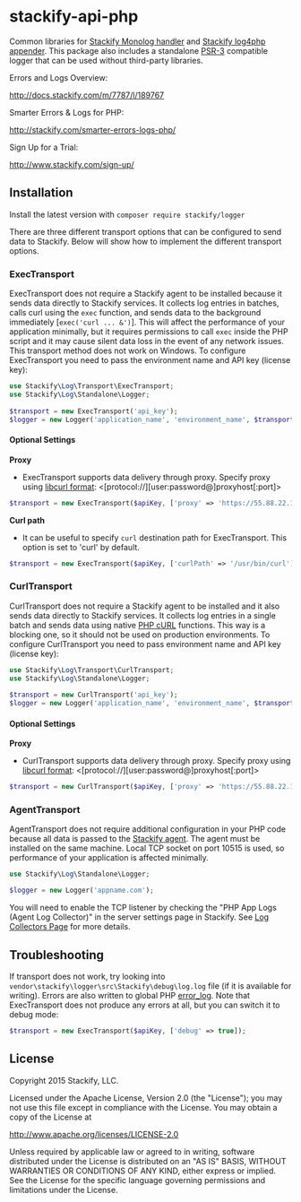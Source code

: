 stackify-api-php
================

Common libraries for [Stackify Monolog handler](https://github.com/stackify/stackify-log-monolog) and [Stackify log4php appender](https://github.com/stackify/stackify-log-log4php).
This package also includes a standalone [PSR-3](https://github.com/php-fig/fig-standards/blob/master/accepted/PSR-3-logger-interface.md) compatible logger that can be used without third-party libraries.

Errors and Logs Overview:

http://docs.stackify.com/m/7787/l/189767

Smarter Errors & Logs for PHP:

http://stackify.com/smarter-errors-logs-php/

Sign Up for a Trial:

http://www.stackify.com/sign-up/

## Installation

Install the latest version with `composer require stackify/logger`

There are three different transport options that can be configured to send data to Stackify. Below will show how to implement the different transport options.

### ExecTransport
ExecTransport does not require a Stackify agent to be installed because it sends data directly to Stackify services. It collects log entries in batches, calls curl using the ```exec``` function, and sends data to the background immediately [```exec('curl ... &')```]. This will affect the performance of your application minimally, but it requires permissions to call ```exec``` inside the PHP script and it may cause silent data loss in the event of any network issues. This transport method does not work on Windows. To configure ExecTransport you need to pass the environment name and API key (license key):
   
```php
use Stackify\Log\Transport\ExecTransport;
use Stackify\Log\Standalone\Logger;
    
$transport = new ExecTransport('api_key');
$logger = new Logger('application_name', 'environment_name', $transport);
```   

#### Optional Settings

<b>Proxy</b>
- ExecTransport supports data delivery through proxy. Specify proxy using [libcurl format](http://curl.haxx.se/libcurl/c/CURLOPT_PROXY.html): <[protocol://][user:password@]proxyhost[:port]>
```php
$transport = new ExecTransport($apiKey, ['proxy' => 'https://55.88.22.11:3128']);
```

<b>Curl path</b>
- It can be useful to specify ```curl``` destination path for ExecTransport. This option is set to 'curl' by default.
```php
$transport = new ExecTransport($apiKey, ['curlPath' => '/usr/bin/curl']);
```

### CurlTransport
CurlTransport does not require a Stackify agent to be installed and it also sends data directly to Stackify services. It collects log entries in a single batch and sends data using native [PHP cURL](http://php.net/manual/en/book.curl.php) functions. This way is a blocking one, so it should not be used on production environments. To configure CurlTransport you need to pass environment name and API key (license key):
```php
use Stackify\Log\Transport\CurlTransport;
use Stackify\Log\Standalone\Logger;
    
$transport = new CurlTransport('api_key');
$logger = new Logger('application_name', 'environment_name', $transport);
```

#### Optional Settings

<b>Proxy</b>
- CurlTransport supports data delivery through proxy. Specify proxy using [libcurl format](http://curl.haxx.se/libcurl/c/CURLOPT_PROXY.html): <[protocol://][user:password@]proxyhost[:port]>
```php
$transport = new CurlTransport($apiKey, ['proxy' => 'https://55.88.22.11:3128']);
```
### AgentTransport

AgentTransport does not require additional configuration in your PHP code because all data is passed to the [Stackify agent](https://stackify.screenstepslive.com/s/3095/m/7787/l/119709-installation-for-linux). The agent must be installed on the same machine. Local TCP socket on port 10515 is used, so performance of your application is affected minimally.
```php
use Stackify\Log\Standalone\Logger;

$logger = new Logger('appname.com');
```

You will need to enable the TCP listener by checking the "PHP App Logs (Agent Log Collector)" in the server settings page in Stackify. See [Log Collectors Page](http://support.stackify.com/hc/en-us/articles/204719709) for more details.

## Troubleshooting

If transport does not work, try looking into ```vendor\stackify\logger\src\Stackify\debug\log.log``` file (if it is available for writing). Errors are also written to global PHP [error_log](http://php.net/manual/en/errorfunc.configuration.php#ini.error-log).
Note that ExecTransport does not produce any errors at all, but you can switch it to debug mode:
```php
$transport = new ExecTransport($apiKey, ['debug' => true]);
```

## License

Copyright 2015 Stackify, LLC.

Licensed under the Apache License, Version 2.0 (the "License");
you may not use this file except in compliance with the License.
You may obtain a copy of the License at

   http://www.apache.org/licenses/LICENSE-2.0

Unless required by applicable law or agreed to in writing, software
distributed under the License is distributed on an "AS IS" BASIS,
WITHOUT WARRANTIES OR CONDITIONS OF ANY KIND, either express or implied.
See the License for the specific language governing permissions and
limitations under the License.
